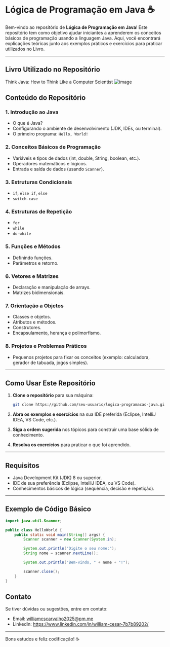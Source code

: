 # Lógica de Programação em Java ☕

Bem-vindo ao repositório de **Lógica de Programação em Java**! Este repositório tem como objetivo ajudar iniciantes a aprenderem os conceitos básicos de programação usando a linguagem Java. Aqui, você encontrará explicações teóricas junto aos exemplos práticos e exercícios para praticar utilizados no Livro.

---
## **Livro Utilizado no Repositório**
Think Java: How to Think Like a Computer Scientist
![image](https://github.com/user-attachments/assets/042cbbd0-3c84-498b-8727-d228ce1abc3d)

## **Conteúdo do Repositório**

### **1. Introdução ao Java**
- O que é Java?
- Configurando o ambiente de desenvolvimento (JDK, IDEs, ou terminal).
- O primeiro programa: `Hello, World!`

### **2. Conceitos Básicos de Programação**
- Variáveis e tipos de dados (int, double, String, boolean, etc.).
- Operadores matemáticos e lógicos.
- Entrada e saída de dados (usando `Scanner`).

### **3. Estruturas Condicionais**
- `if`, `else if`, `else`
- `switch-case`

### **4. Estruturas de Repetição**
- `for`
- `while`
- `do-while`

### **5. Funções e Métodos**
- Definindo funções.
- Parâmetros e retorno.

### **6. Vetores e Matrizes**
- Declaração e manipulação de arrays.
- Matrizes bidimensionais.

### **7. Orientação a Objetos**
- Classes e objetos.
- Atributos e métodos.
- Construtores.
- Encapsulamento, herança e polimorfismo.

### **8. Projetos e Problemas Práticos**
- Pequenos projetos para fixar os conceitos (exemplo: calculadora, gerador de tabuada, jogos simples).

---

## **Como Usar Este Repositório**

1. **Clone o repositório** para sua máquina:
   ```bash
   git clone https://github.com/seu-usuario/logica-programacao-java.git
   ```

2. **Abra os exemplos e exercícios** na sua IDE preferida (Eclipse, IntelliJ IDEA, VS Code, etc.).

3. **Siga a ordem sugerida** nos tópicos para construir uma base sólida de conhecimento.

4. **Resolva os exercícios** para praticar o que foi aprendido.

---

## **Requisitos**

- Java Development Kit (JDK) 8 ou superior.
- IDE de sua preferência (Eclipse, IntelliJ IDEA, ou VS Code).
- Conhecimentos básicos de lógica (sequência, decisão e repetição).

---

## **Exemplo de Código Básico**

```java
import java.util.Scanner;

public class HelloWorld {
    public static void main(String[] args) {
        Scanner scanner = new Scanner(System.in);

        System.out.println("Digite o seu nome:");
        String nome = scanner.nextLine();

        System.out.println("Bem-vindo, " + nome + "!");

        scanner.close();
    }
}
```

## **Contato**

Se tiver dúvidas ou sugestões, entre em contato:
- Email: williamcscarvalho2025@pm.me
- LinkedIn: https://www.linkedin.com/in/william-cesar-7b7b89202/

---

Bons estudos e feliz codificação! ☕

